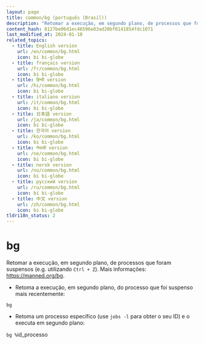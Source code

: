 ```yaml
---
layout: page
title: common/bg (português (Brasil))
description: "Retomar a execução, em segundo plano, de processos que foram suspensos (e.g. utilizando `Ctrl + Z`)."
content_hash: 8127be06d1ec46596e83ad20bf0141854fdc1071
last_modified_at: 2024-01-10
related_topics:
  - title: English version
    url: /en/common/bg.html
    icon: bi bi-globe
  - title: français version
    url: /fr/common/bg.html
    icon: bi bi-globe
  - title: हिन्दी version
    url: /hi/common/bg.html
    icon: bi bi-globe
  - title: italiano version
    url: /it/common/bg.html
    icon: bi bi-globe
  - title: 日本語 version
    url: /ja/common/bg.html
    icon: bi bi-globe
  - title: 한국어 version
    url: /ko/common/bg.html
    icon: bi bi-globe
  - title: नेपाली version
    url: /ne/common/bg.html
    icon: bi bi-globe
  - title: norsk version
    url: /no/common/bg.html
    icon: bi bi-globe
  - title: русский version
    url: /ru/common/bg.html
    icon: bi bi-globe
  - title: 中文 version
    url: /zh/common/bg.html
    icon: bi bi-globe
tldri18n_status: 2
---
```

# bg

Retomar a execução, em segundo plano, de processos que foram suspensos (e.g. utilizando `Ctrl + Z`).
Mais informações: <https://manned.org/bg>.

- Retoma a execução, em segundo plano, do processo que foi suspenso mais recentemente:

`bg`

- Retoma um processo especifico (use `jobs -l` para obter o seu ID) e o executa em segundo plano:

`bg %`<span class="tldr-var badge badge-pill bg-dark-lm bg-white-dm text-white-lm text-dark-dm font-weight-bold">id_processo</span>
